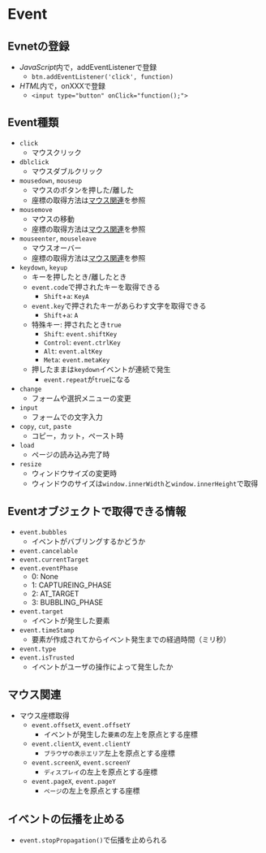 # Event

## Evnetの登録
- *JavaScript*内で，addEventListenerで登録
    - `btn.addEventListener('click', function)`
- *HTML*内で，onXXXで登録
    - `<input type="button" onClick="function();">`

## Event種類
- `click`
    - マウスクリック
- `dblclick`
    - マウスダブルクリック
- `mousedown`, `mouseup`
    - マウスのボタンを押した/離した
    - 座標の取得方法は[マウス関連](#マウス関連)を参照
- `mousemove`
    - マウスの移動
    - 座標の取得方法は[マウス関連](#マウス関連)を参照
- `mouseenter`, `mouseleave`
    - マウスオーバー
    - 座標の取得方法は[マウス関連](#マウス関連)を参照
- `keydown`, `keyup`
    - キーを押したとき/離したとき
    - `event.code`で押されたキーを取得できる
        - `Shift`+`a`: `KeyA`
    - `event.key`で押されたキーがあらわす文字を取得できる
        - `Shift`+`a`: `A`
    - 特殊キー: 押されたとき`true`
        - `Shift`: `event.shiftKey`
        - `Control`: `event.ctrlKey`
        - `Alt`: `event.altKey`
        - `Meta`: `event.metaKey`
    - 押したままは`keydown`イベントが連続で発生
        - `event.repeat`が`true`になる
- `change`
    - フォームや選択メニューの変更
- `input`
    - フォームでの文字入力
- `copy`, `cut`, `paste`
    - コピー，カット，ペースト時
- `load`
    - ページの読み込み完了時
- `resize`
    - ウィンドウサイズの変更時
    - ウィンドウのサイズは`window.innerWidth`と`window.innerHeight`で取得

## Eventオブジェクトで取得できる情報
- `event.bubbles`
    - イベントがバブリングするかどうか
- `event.cancelable`
- `event.currentTarget`
- `event.eventPhase`
    - 0: None
    - 1: CAPTUREING_PHASE
    - 2: AT_TARGET
    - 3: BUBBLING_PHASE
- `event.target`
    - イベントが発生した要素
- `event.timeStamp`
    - 要素が作成されてからイベント発生までの経過時間（ミリ秒）
- `event.type`
- `event.isTrusted`
    - イベントがユーザの操作によって発生したか

## マウス関連
- マウス座標取得
    - `event.offsetX`, `event.offsetY`
        - イベントが発生した`要素`の左上を原点とする座標
    - `event.clientX`, `event.clientY`
        - `ブラウザの表示エリア`左上を原点とする座標
    - `event.screenX`, `event.screenY`
        - `ディスプレイ`の左上を原点とする座標
    - `event.pageX`, `event.pageY`
        - `ページ`の左上を原点とする座標

## イベントの伝播を止める
- `event.stopPropagation()`で伝播を止められる

